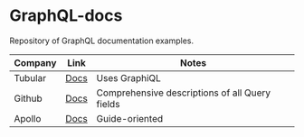 # GraphQL-docs
Repository of GraphQL documentation examples.

| Company   |      Link      |  Notes |
|----------|:-------------:|------|
| Tubular |  [Docs](https://developer.tubular.io/) | Uses GraphiQL |
| Github |    [Docs](https://developer.github.com/v4/)   |   Comprehensive descriptions of all Query fields |
| Apollo | [Docs](https://www.apollographql.com/docs/react/react-apollo-migration.html) |    Guide-oriented |
